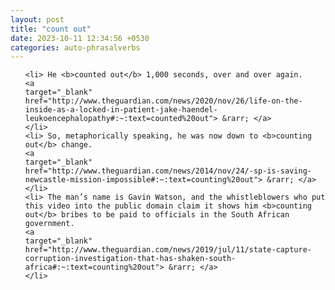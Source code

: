 ```yaml
---
layout: post
title: "count out"
date: 2023-10-11 12:34:56 +0530
categories: auto-phrasalverbs
---
```

<ol>

    <li> He <b>counted out</b> 1,000 seconds, over and over again.
    <a 
    target="_blank" 
    href="http://www.theguardian.com/news/2020/nov/26/life-on-the-inside-as-a-locked-in-patient-jake-haendel-leukoencephalopathy#:~:text=counted%20out"> &rarr; </a>
    </li>
    <li> So, metaphorically speaking, he was now down to <b>counting out</b> change.
    <a 
    target="_blank" 
    href="http://www.theguardian.com/news/2014/nov/24/-sp-is-saving-newcastle-mission-impossible#:~:text=counting%20out"> &rarr; </a>
    </li>
    <li> The man’s name is Gavin Watson, and the whistleblowers who put this video into the public domain claim it shows him <b>counting out</b> bribes to be paid to officials in the South African government.
    <a 
    target="_blank" 
    href="http://www.theguardian.com/news/2019/jul/11/state-capture-corruption-investigation-that-has-shaken-south-africa#:~:text=counting%20out"> &rarr; </a>
    </li>